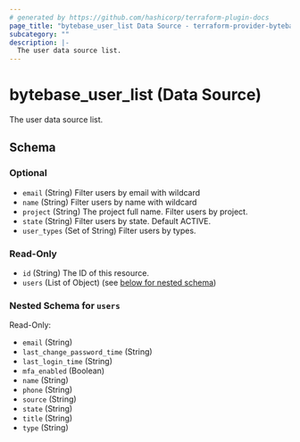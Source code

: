 ```yaml
---
# generated by https://github.com/hashicorp/terraform-plugin-docs
page_title: "bytebase_user_list Data Source - terraform-provider-bytebase"
subcategory: ""
description: |-
  The user data source list.
---
```


# bytebase_user_list (Data Source)

The user data source list.



<!-- schema generated by tfplugindocs -->
## Schema

### Optional

- `email` (String) Filter users by email with wildcard
- `name` (String) Filter users by name with wildcard
- `project` (String) The project full name. Filter users by project.
- `state` (String) Filter users by state. Default ACTIVE.
- `user_types` (Set of String) Filter users by types.

### Read-Only

- `id` (String) The ID of this resource.
- `users` (List of Object) (see [below for nested schema](#nestedatt--users))

<a id="nestedatt--users"></a>
### Nested Schema for `users`

Read-Only:

- `email` (String)
- `last_change_password_time` (String)
- `last_login_time` (String)
- `mfa_enabled` (Boolean)
- `name` (String)
- `phone` (String)
- `source` (String)
- `state` (String)
- `title` (String)
- `type` (String)


